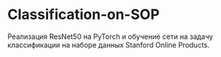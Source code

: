 # Classification-on-SOP

Реализация ResNet50 на PyTorch и обучение сети на задачу классификации на наборе данных Stanford Online Products.
